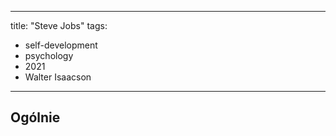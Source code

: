 
---
title: "Steve Jobs"
tags: 
- self-development
- psychology
- 2021
- Walter Isaacson 
---

## Ogólnie


